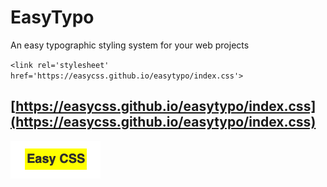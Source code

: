 # EasyTypo
An easy typographic styling system for your web projects

`<link rel='stylesheet' href='https://easycss.github.io/easytypo/index.css'>`
## [https://easycss.github.io/easytypo/index.css](https://easycss.github.io/easytypo/index.css)



![EasyTypo](https://github.com/easycss/easytypo/raw/master/easytypo.png)
